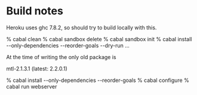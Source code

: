 # Build notes

Heroku uses ghc 7.8.2, so should try to build locally with this.

% cabal clean
% cabal sandbox delete
% cabal sandbox init
% cabal install --only-dependencies --reorder-goals --dry-run
...

At the time of writing the only old package is

mtl-2.1.3.1 (latest: 2.2.0.1)

% cabal install --only-dependencies --reorder-goals
% cabal configure
% cabal run webserver
